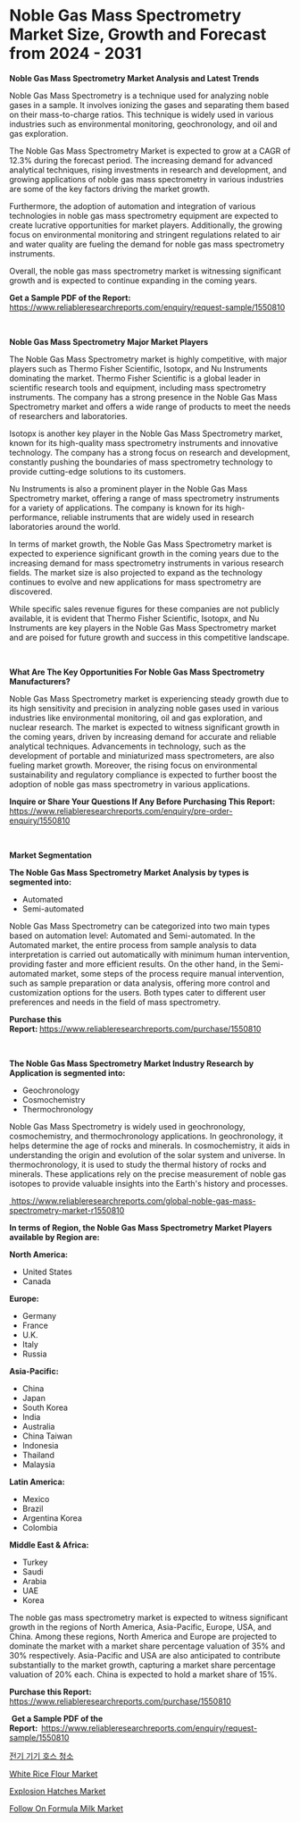 <p><h1>Noble Gas Mass Spectrometry Market Size, Growth and Forecast from 2024 - 2031</h1></p><p><strong>Noble Gas Mass Spectrometry Market Analysis and Latest Trends</strong></p>
<p><p>Noble Gas Mass Spectrometry is a technique used for analyzing noble gases in a sample. It involves ionizing the gases and separating them based on their mass-to-charge ratios. This technique is widely used in various industries such as environmental monitoring, geochronology, and oil and gas exploration.</p><p>The Noble Gas Mass Spectrometry Market is expected to grow at a CAGR of 12.3% during the forecast period. The increasing demand for advanced analytical techniques, rising investments in research and development, and growing applications of noble gas mass spectrometry in various industries are some of the key factors driving the market growth.</p><p>Furthermore, the adoption of automation and integration of various technologies in noble gas mass spectrometry equipment are expected to create lucrative opportunities for market players. Additionally, the growing focus on environmental monitoring and stringent regulations related to air and water quality are fueling the demand for noble gas mass spectrometry instruments.</p><p>Overall, the noble gas mass spectrometry market is witnessing significant growth and is expected to continue expanding in the coming years.</p></p>
<p><strong>Get a Sample PDF of the Report:&nbsp;</strong> <a href="https://www.reliableresearchreports.com/enquiry/request-sample/1550810">https://www.reliableresearchreports.com/enquiry/request-sample/1550810</a></p>
<p>&nbsp;</p>
<p><strong>Noble Gas Mass Spectrometry Major Market Players</strong></p>
<p><p>The Noble Gas Mass Spectrometry market is highly competitive, with major players such as Thermo Fisher Scientific, Isotopx, and Nu Instruments dominating the market. Thermo Fisher Scientific is a global leader in scientific research tools and equipment, including mass spectrometry instruments. The company has a strong presence in the Noble Gas Mass Spectrometry market and offers a wide range of products to meet the needs of researchers and laboratories.</p><p>Isotopx is another key player in the Noble Gas Mass Spectrometry market, known for its high-quality mass spectrometry instruments and innovative technology. The company has a strong focus on research and development, constantly pushing the boundaries of mass spectrometry technology to provide cutting-edge solutions to its customers.</p><p>Nu Instruments is also a prominent player in the Noble Gas Mass Spectrometry market, offering a range of mass spectrometry instruments for a variety of applications. The company is known for its high-performance, reliable instruments that are widely used in research laboratories around the world.</p><p>In terms of market growth, the Noble Gas Mass Spectrometry market is expected to experience significant growth in the coming years due to the increasing demand for mass spectrometry instruments in various research fields. The market size is also projected to expand as the technology continues to evolve and new applications for mass spectrometry are discovered.</p><p>While specific sales revenue figures for these companies are not publicly available, it is evident that Thermo Fisher Scientific, Isotopx, and Nu Instruments are key players in the Noble Gas Mass Spectrometry market and are poised for future growth and success in this competitive landscape.</p></p>
<p>&nbsp;</p>
<p><strong>What Are The Key Opportunities For Noble Gas Mass Spectrometry Manufacturers?</strong></p>
<p><p>Noble Gas Mass Spectrometry market is experiencing steady growth due to its high sensitivity and precision in analyzing noble gases used in various industries like environmental monitoring, oil and gas exploration, and nuclear research. The market is expected to witness significant growth in the coming years, driven by increasing demand for accurate and reliable analytical techniques. Advancements in technology, such as the development of portable and miniaturized mass spectrometers, are also fueling market growth. Moreover, the rising focus on environmental sustainability and regulatory compliance is expected to further boost the adoption of noble gas mass spectrometry in various applications.</p></p>
<p><strong>Inquire or Share Your Questions If Any Before Purchasing This Report:</strong> <a href="https://www.reliableresearchreports.com/enquiry/pre-order-enquiry/1550810">https://www.reliableresearchreports.com/enquiry/pre-order-enquiry/1550810</a></p>
<p>&nbsp;</p>
<p><strong>Market Segmentation</strong></p>
<p><strong>The Noble Gas Mass Spectrometry Market Analysis by types is segmented into:</strong></p>
<p><ul><li>Automated</li><li>Semi-automated</li></ul></p>
<p><p>Noble Gas Mass Spectrometry can be categorized into two main types based on automation level: Automated and Semi-automated. In the Automated market, the entire process from sample analysis to data interpretation is carried out automatically with minimum human intervention, providing faster and more efficient results. On the other hand, in the Semi-automated market, some steps of the process require manual intervention, such as sample preparation or data analysis, offering more control and customization options for the users. Both types cater to different user preferences and needs in the field of mass spectrometry.</p></p>
<p><strong>Purchase this Report:&nbsp;</strong><a href="https://www.reliableresearchreports.com/purchase/1550810">https://www.reliableresearchreports.com/purchase/1550810</a></p>
<p>&nbsp;</p>
<p><strong>The Noble Gas Mass Spectrometry Market Industry Research by Application is segmented into:</strong></p>
<p><ul><li>Geochronology</li><li>Cosmochemistry</li><li>Thermochronology</li></ul></p>
<p><p>Noble Gas Mass Spectrometry is widely used in geochronology, cosmochemistry, and thermochronology applications. In geochronology, it helps determine the age of rocks and minerals. In cosmochemistry, it aids in understanding the origin and evolution of the solar system and universe. In thermochronology, it is used to study the thermal history of rocks and minerals. These applications rely on the precise measurement of noble gas isotopes to provide valuable insights into the Earth's history and processes.</p></p>
<p><a href="https://www.reliableresearchreports.com/global-noble-gas-mass-spectrometry-market-r1550810">&nbsp;https://www.reliableresearchreports.com/global-noble-gas-mass-spectrometry-market-r1550810</a></p>
<p><strong>In terms of Region, the Noble Gas Mass Spectrometry Market Players available by Region are:</strong></p>
<p>
    <p> <strong> North America: </strong>
        <ul>
            <li>United States</li>
            <li>Canada</li>
        </ul>
        </p> 
    <p> <strong> Europe: </strong>
        <ul>
            <li>Germany</li>
            <li>France</li>
            <li>U.K.</li>
            <li>Italy</li>
            <li>Russia</li>
        </ul>
        </p> 
    <p> <strong> Asia-Pacific: </strong>
        <ul>
            <li>China</li>
            <li>Japan</li>
            <li>South Korea</li>
            <li>India</li>
            <li>Australia</li>
            <li>China Taiwan</li>
            <li>Indonesia</li>
            <li>Thailand</li>
            <li>Malaysia</li>
        </ul>
        </p> 
    <p> <strong> Latin America: </strong>
        <ul>
            <li>Mexico</li>
            <li>Brazil</li>
            <li>Argentina Korea</li>
            <li>Colombia</li>
        </ul>
        </p> 
    <p> <strong> Middle East & Africa: </strong>
        <ul>
            <li>Turkey</li>
            <li>Saudi</li>
            <li>Arabia</li>
            <li>UAE</li>
            <li>Korea</li>
        </ul>
    </p>
    </p>
<p><p>The noble gas mass spectrometry market is expected to witness significant growth in the regions of North America, Asia-Pacific, Europe, USA, and China. Among these regions, North America and Europe are projected to dominate the market with a market share percentage valuation of 35% and 30% respectively. Asia-Pacific and USA are also anticipated to contribute substantially to the market growth, capturing a market share percentage valuation of 20% each. China is expected to hold a market share of 15%.</p></p>
<p><strong>Purchase this Report: </strong><a href="https://www.reliableresearchreports.com/purchase/1550810">https://www.reliableresearchreports.com/purchase/1550810</a></p>
<p>&nbsp;<strong>Get a Sample PDF of the Report:&nbsp;&nbsp;</strong><a href="https://www.reliableresearchreports.com/enquiry/request-sample/1550810">https://www.reliableresearchreports.com/enquiry/request-sample/1550810</a></p>
<p><strong></strong></p>
<p><p><a href="https://github.com/rcabello548/Market-Research-Report-List-2/blob/main/3820572163883.md">전기 기기 호스 청소</a></p><p><a href="https://github.com/isharif044/Market-Research-Report-List-1/blob/main/white-rice-flour-market.md">White Rice Flour Market</a></p><p><a href="https://issuu.com/reportprime-2/docs/explosion-hatches-market-size-2030.pptx">Explosion Hatches Market</a></p><p><a href="https://github.com/fauzi1101fauzi/Market-Research-Report-List-1/blob/main/follow-on-formula-milk-market.md">Follow On Formula Milk Market</a></p></p>